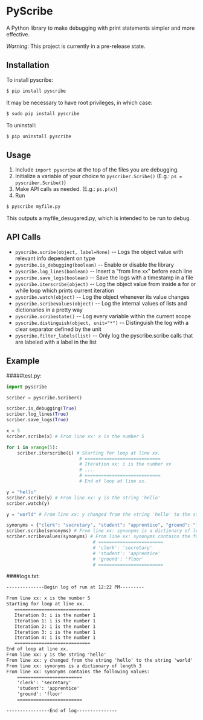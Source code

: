 PyScribe
=====================

A Python library to make debugging with print statements simpler and more effective.

*Warning*: This project is currently in a pre-release state.

Installation
------------
To install pyscribe:
```bash
$ pip install pyscribe
```
It may be necessary to have root privileges, in which case:
```bash
$ sudo pip install pyscribe
```
To uninstall:
```bash
$ pip uninstall pyscribe
```

Usage
------
1. Include `import pyscribe` at the top of the files you are debugging.
2. Initialize a variable of your choice to `pyscriber.Scribe()` (E.g.: `ps = pyscriber.Scribe()`)
3. Make API calls as needed. (E.g.: `ps.p(x)`)
4. Run
```bash
$ pyscribe myfile.py
 ```
 This outputs a myfile_desugared.py, which is intended to be run to debug.

API Calls
----------
- `pyscribe.scribe(object, label=None)` -- Logs the object value with relevant info dependent on type
- `pyscribe.is_debugging(boolean)` -- Enable or disable the library
- `pyscribe.log_lines(boolean)` -- Insert a "from line xx" before each line
- `pyscribe.save_logs(boolean)` -- Save the logs with a timestamp in a file
- `pyscribe.iterscribe(object)` -- Log the object value from inside a for or while loop which prints current iteration
- `pyscribe.watch(object)` -- Log the object whenever its value changes
- `pyscribe.scribevalues(object)` -- Log the internal values of lists and dictionaries in a pretty way
- `pyscribe.scribestate()` -- Log every variable within the current scope
- `pyscribe.distinguish(object, unit="*")` -- Distinguish the log with a clear separator defined by the unit
- `pyscribe.filter_labels(list)` -- Only log the pyscribe.scribe calls that are labeled with a label in the list

Example
--------
#####test.py:
```python
import pyscribe

scriber = pyscribe.Scriber()

scriber.is_debugging(True)
scriber.log_lines(True)
scriber.save_logs(True)

x = 5
scriber.scribe(x) # From line xx: x is the number 5

for i in xrange(5):
    scriber.iterscribe(i) # Starting for loop at line xx.
                           # ============================
                           # Iteration xx: i is the number xx
                           # ....
                           # ============================
                           # End of loop at line xx.

y = "hello"
scriber.scribe(y) # From line xx: y is the string 'hello'
scriber.watch(y)

y = "world" # From line xx: y changed from the string 'hello' to the string 'world'

synonyms = {"clerk": "secretary", "student": "apprentice", "ground": "floor"}
scriber.scribe(synonyms) # From line xx: synonyms is a dictionary of length 3
scriber.scribevalues(synonyms) # From line xx: synonyms contains the following values:
                                # ========================
                                # 'clerk': 'secretary'
                                # 'student': 'apprentice'
                                # 'ground': 'floor'
                                # ========================
```

####logs.txt:
```html
--------------Begin log of run at 12:22 PM---------

From line xx: x is the number 5
Starting for loop at line xx.
   ============================
   Iteration 0: i is the number 1
   Iteration 1: i is the number 1
   Iteration 2: i is the number 1
   Iteration 3: i is the number 1
   Iteration 4: i is the number 1
   ============================
End of loop at line xx.
From line xx: y is the string 'hello'
From line xx: y changed from the string 'hello' to the string 'world'
From line xx: synonyms is a dictionary of length 3
From line xx: synonyms contains the following values:
    ========================
    'clerk': 'secretary'
    'student': 'apprentice'
    'ground': 'floor'
    ========================

----------------End of log---------------
```
